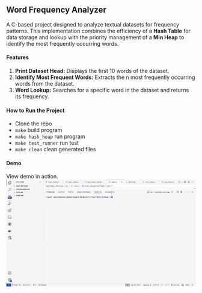 ## Word Frequency Analyzer

A C-based project designed to analyze textual datasets for frequency patterns. This implementation combines the efficiency of a **Hash Table** for data storage and lookup with the priority management of a **Min Heap** to identify the most frequently occurring words.

#### Features
1. **Print Dataset Head:** Displays the first 10 words of the dataset.
2. **Identify Most Frequent Words:** Extracts the n most frequently occurring words from the dataset.
3. **Word Lookup:** Searches for a specific word in the dataset and returns its frequency.

#### How to Run the Project
- Clone the repo
- `make` build program
- `make hash_heap` run program
- `make test_runner` run test
- `make clean` clean generated files

#### Demo
View demo in action. ![Word Frequency Demo](./analyzer_demo.gif)
